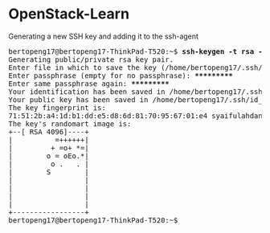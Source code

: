 # OpenStack-Learn
Generating a new SSH key and adding it to the ssh-agent
<pre>
bertopeng17@bertopeng17-ThinkPad-T520:~$<b> ssh-keygen -t rsa -b 4096 -C syaifulahdan@gmail.com</b>
Generating public/private rsa key pair.
Enter file in which to save the key (/home/bertopeng17/.ssh/id_rsa):
Enter passphrase (empty for no passphrase): <b>*********</b>
Enter same passphrase again: <b>*********</b>
Your identification has been saved in /home/bertopeng17/.ssh/id_rsa.
Your public key has been saved in /home/bertopeng17/.ssh/id_rsa.pub.
The key fingerprint is:
71:51:2b:a4:1d:b1:dd:e5:d8:6d:81:70:95:67:01:e4 syaifulahdan@gmail.com
The key's randomart image is:
+--[ RSA 4096]----+
|          =++++++|
|         + =o+ *=|
|        o = oEo.*|
|         o .   . |
|        S        |
|                 |
|                 |
|                 |
|                 |
+-----------------+
bertopeng17@bertopeng17-ThinkPad-T520:~$
</pre>
